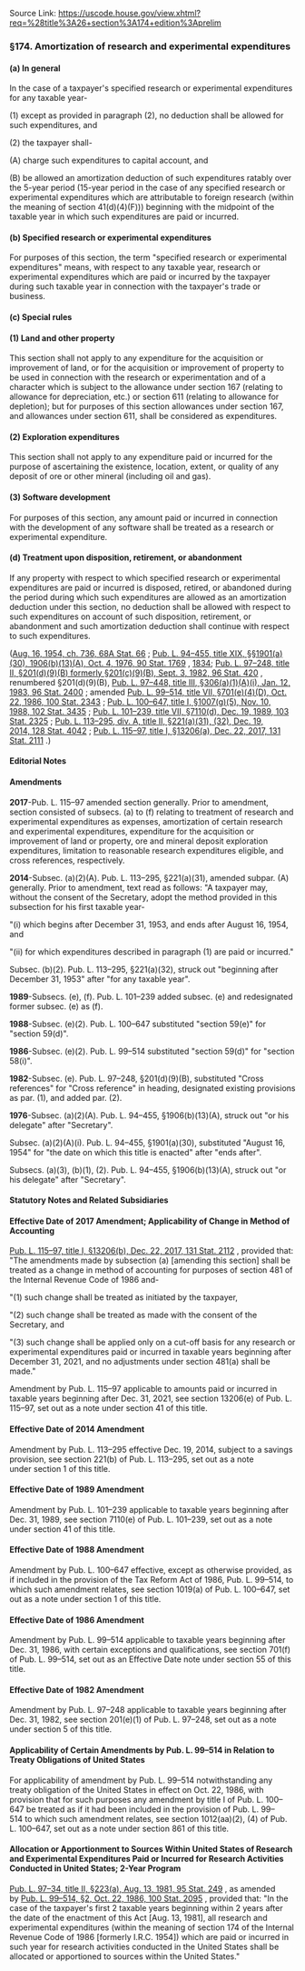 Source Link: https://uscode.house.gov/view.xhtml?req=%28title%3A26+section%3A174+edition%3Aprelim

### §174. Amortization of research and experimental expenditures

#### (a) In general

In the case of a taxpayer's specified research or experimental expenditures for any taxable year-

(1) except as provided in paragraph (2), no deduction shall be allowed for such expenditures, and

(2) the taxpayer shall-

(A) charge such expenditures to capital account, and

(B) be allowed an amortization deduction of such expenditures ratably over the 5-year period (15-year period in the case of any specified research or experimental expenditures which are attributable to foreign research (within the meaning of section 41(d)(4)(F))) beginning with the midpoint of the taxable year in which such expenditures are paid or incurred.

#### (b) Specified research or experimental expenditures

For purposes of this section, the term "specified research or experimental expenditures" means, with respect to any taxable year, research or experimental expenditures which are paid or incurred by the taxpayer during such taxable year in connection with the taxpayer's trade or business.

#### (c) Special rules

#### (1) Land and other property

This section shall not apply to any expenditure for the acquisition or improvement of land, or for the acquisition or improvement of property to be used in connection with the research or experimentation and of a character which is subject to the allowance under section 167 (relating to allowance for depreciation, etc.) or section 611 (relating to allowance for depletion); but for purposes of this section allowances under section 167, and allowances under section 611, shall be considered as expenditures.

#### (2) Exploration expenditures

This section shall not apply to any expenditure paid or incurred for the purpose of ascertaining the existence, location, extent, or quality of any deposit of ore or other mineral (including oil and gas).

#### (3) Software development

For purposes of this section, any amount paid or incurred in connection with the development of any software shall be treated as a research or experimental expenditure.

#### (d) Treatment upon disposition, retirement, or abandonment

If any property with respect to which specified research or experimental expenditures are paid or incurred is disposed, retired, or abandoned during the period during which such expenditures are allowed as an amortization deduction under this section, no deduction shall be allowed with respect to such expenditures on account of such disposition, retirement, or abandonment and such amortization deduction shall continue with respect to such expenditures.

([Aug. 16, 1954, ch. 736, 68A Stat. 66](https://uscode.house.gov/statviewer.htm?volume=68A&page=66) ; [Pub. L. 94–455, title XIX, §§1901(a)(30), 1906(b)(13)(A), Oct. 4, 1976, 90 Stat. 1769](https://uscode.house.gov/statviewer.htm?volume=90&page=1769) , [1834](https://uscode.house.gov/statviewer.htm?volume=90&page=1834); [Pub. L. 97–248, title II, §201(d)(9)(B) formerly §201(c)(9)(B), Sept. 3, 1982, 96 Stat. 420](https://uscode.house.gov/statviewer.htm?volume=96&page=420) , renumbered §201(d)(9)(B), [Pub. L. 97–448, title III, §306(a)(1)(A)(i), Jan. 12, 1983, 96 Stat. 2400](https://uscode.house.gov/statviewer.htm?volume=96&page=2400) ; amended [Pub. L. 99–514, title VII, §701(e)(4)(D), Oct. 22, 1986, 100 Stat. 2343](https://uscode.house.gov/statviewer.htm?volume=100&page=2343) ; [Pub. L. 100–647, title I, §1007(g)(5), Nov. 10, 1988, 102 Stat. 3435](https://uscode.house.gov/statviewer.htm?volume=102&page=3435) ; [Pub. L. 101–239, title VII, §7110(d), Dec. 19, 1989, 103 Stat. 2325](https://uscode.house.gov/statviewer.htm?volume=103&page=2325) ; [Pub. L. 113–295, div. A, title II, §221(a)(31), (32), Dec. 19, 2014, 128 Stat. 4042](https://uscode.house.gov/statviewer.htm?volume=128&page=4042) ; [Pub. L. 115–97, title I, §13206(a), Dec. 22, 2017, 131 Stat. 2111](https://uscode.house.gov/statviewer.htm?volume=131&page=2111) .)

  

#### **Editorial Notes**

#### Amendments

**2017**-Pub. L. 115–97 amended section generally. Prior to amendment, section consisted of subsecs. (a) to (f) relating to treatment of research and experimental expenditures as expenses, amortization of certain research and experimental expenditures, expenditure for the acquisition or improvement of land or property, ore and mineral deposit exploration expenditures, limitation to reasonable research expenditures eligible, and cross references, respectively.

**2014**-Subsec. (a)(2)(A). Pub. L. 113–295, §221(a)(31), amended subpar. (A) generally. Prior to amendment, text read as follows: "A taxpayer may, without the consent of the Secretary, adopt the method provided in this subsection for his first taxable year-

"(i) which begins after December 31, 1953, and ends after August 16, 1954, and

"(ii) for which expenditures described in paragraph (1) are paid or incurred."

Subsec. (b)(2). Pub. L. 113–295, §221(a)(32), struck out "beginning after December 31, 1953" after "for any taxable year".

**1989**-Subsecs. (e), (f). Pub. L. 101–239 added subsec. (e) and redesignated former subsec. (e) as (f).

**1988**-Subsec. (e)(2). Pub. L. 100–647 substituted "section 59(e)" for "section 59(d)".

**1986**-Subsec. (e)(2). Pub. L. 99–514 substituted "section 59(d)" for "section 58(i)".

**1982**-Subsec. (e). Pub. L. 97–248, §201(d)(9)(B), substituted "Cross references" for "Cross reference" in heading, designated existing provisions as par. (1), and added par. (2).

**1976**-Subsec. (a)(2)(A). Pub. L. 94–455, §1906(b)(13)(A), struck out "or his delegate" after "Secretary".

Subsec. (a)(2)(A)(i). Pub. L. 94–455, §1901(a)(30), substituted "August 16, 1954" for "the date on which this title is enacted" after "ends after".

Subsecs. (a)(3), (b)(1), (2). Pub. L. 94–455, §1906(b)(13)(A), struck out "or his delegate" after "Secretary".

  

#### **Statutory Notes and Related Subsidiaries**

#### Effective Date of 2017 Amendment; Applicability of Change in Method of Accounting

[Pub. L. 115–97, title I, §13206(b), Dec. 22, 2017, 131 Stat. 2112](https://uscode.house.gov/statviewer.htm?volume=131&page=2112) , provided that: "The amendments made by subsection (a) [amending this section] shall be treated as a change in method of accounting for purposes of section 481 of the Internal Revenue Code of 1986 and-

"(1) such change shall be treated as initiated by the taxpayer,

"(2) such change shall be treated as made with the consent of the Secretary, and

"(3) such change shall be applied only on a cut-off basis for any research or experimental expenditures paid or incurred in taxable years beginning after December 31, 2021, and no adjustments under section 481(a) shall be made."

Amendment by Pub. L. 115–97 applicable to amounts paid or incurred in taxable years beginning after Dec. 31, 2021, see section 13206(e) of Pub. L. 115–97, set out as a note under section 41 of this title.

#### Effective Date of 2014 Amendment

Amendment by Pub. L. 113–295 effective Dec. 19, 2014, subject to a savings provision, see section 221(b) of Pub. L. 113–295, set out as a note under section 1 of this title.

#### Effective Date of 1989 Amendment

Amendment by Pub. L. 101–239 applicable to taxable years beginning after Dec. 31, 1989, see section 7110(e) of Pub. L. 101–239, set out as a note under section 41 of this title.

#### Effective Date of 1988 Amendment

Amendment by Pub. L. 100–647 effective, except as otherwise provided, as if included in the provision of the Tax Reform Act of 1986, Pub. L. 99–514, to which such amendment relates, see section 1019(a) of Pub. L. 100–647, set out as a note under section 1 of this title.

#### Effective Date of 1986 Amendment

Amendment by Pub. L. 99–514 applicable to taxable years beginning after Dec. 31, 1986, with certain exceptions and qualifications, see section 701(f) of Pub. L. 99–514, set out as an Effective Date note under section 55 of this title.

#### Effective Date of 1982 Amendment

Amendment by Pub. L. 97–248 applicable to taxable years beginning after Dec. 31, 1982, see section 201(e)(1) of Pub. L. 97–248, set out as a note under section 5 of this title.

#### Applicability of Certain Amendments by Pub. L. 99–514 in Relation to Treaty Obligations of United States

For applicability of amendment by Pub. L. 99–514 notwithstanding any treaty obligation of the United States in effect on Oct. 22, 1986, with provision that for such purposes any amendment by title I of Pub. L. 100–647 be treated as if it had been included in the provision of Pub. L. 99–514 to which such amendment relates, see section 1012(aa)(2), (4) of Pub. L. 100–647, set out as a note under section 861 of this title.

#### Allocation or Apportionment to Sources Within United States of Research and Experimental Expenditures Paid or Incurred for Research Activities Conducted in United States; 2-Year Program

[Pub. L. 97–34, title II, §223(a), Aug. 13, 1981, 95 Stat. 249](https://uscode.house.gov/statviewer.htm?volume=95&page=249) , as amended by [Pub. L. 99–514, §2, Oct. 22, 1986, 100 Stat. 2095](https://uscode.house.gov/statviewer.htm?volume=100&page=2095) , provided that: "In the case of the taxpayer's first 2 taxable years beginning within 2 years after the date of the enactment of this Act [Aug. 13, 1981], all research and experimental expenditures (within the meaning of section 174 of the Internal Revenue Code of 1986 [formerly I.R.C. 1954]) which are paid or incurred in such year for research activities conducted in the United States shall be allocated or apportioned to sources within the United States."

